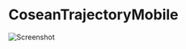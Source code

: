 # CoseanTrajectoryMobile
 ![Screenshot](https://github.com/muslumszgn/CoseanTrajectoryMobile/blob/master/Example/Screenshot.png)
